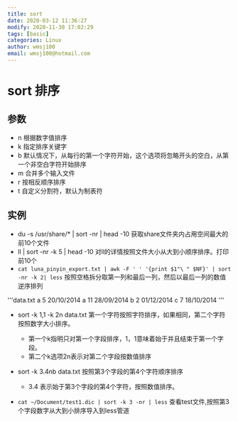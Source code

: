 ```yaml
---
title: sort
date: 2020-03-12 11:36:27 
modify: 2020-11-30 17:02:29  
tags: [basic]
categories: Linux
author: wmsj100
email: wmsj100@hotmail.com
---
```


# sort 排序

## 参数

- n 根据数字值排序
- k 指定排序关键字
- b 默认情况下，从每行的第一个字符开始，这个选项将忽略开头的空白，从第一个非空白字符开始排序
- m 合并多个输入文件
- r 按相反顺序排序
- t 自定义分割符，默认为制表符

## 实例

- du -s /usr/share/* | sort -nr | head -10 获取share文件夹内占用空间最大的前10个文件
- ll | sort -nr -k 5 | head -10  对ll的详情按照文件大小从大到小顺序排序。打印前10个  
- `cat luna_pinyin_export.txt | awk -F ' ' '{print $1"\ " $NF}' | sort -nr -k 2| less` 按照空格拆分取第一列和最后一列，然后以最后一列的数值逆序排列

'''data.txt
a  5 20/10/2014
a  11 28/09/2014
b  2 01/12/2014
c  7 18/10/2014
'''

- sort -k 1,1 -k 2n data.txt  第一个字符按照字符排序，如果相同，第二个字符按照数字大小排序。
	- 第一个k指明只对第一个字段排序，1，1意味着始于并且结束于第一个字段。
	- 第二个k选项2n表示对第二个字段按数值排序

- sort -k 3.4nb data.txt 按照第3个字段的第4个字符顺序排序
	- 3.4 表示始于第3个字段的第4个字符，按照数值排序。
- `cat ~/Document/test1.dic | sort -k 3 -nr | less` 查看test文件,按照第3个字段数字从大到小排序导入到less管道
